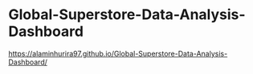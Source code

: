 # Global-Superstore-Data-Analysis-Dashboard
https://alaminhurira97.github.io/Global-Superstore-Data-Analysis-Dashboard/
